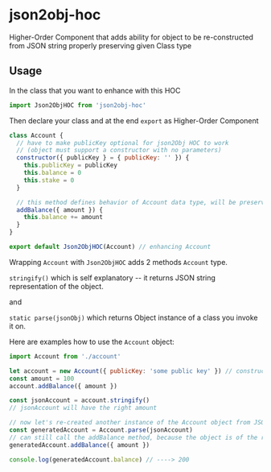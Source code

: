 # json2obj-hoc
Higher-Order Component that adds ability for object to be re-constructed from JSON string properly preserving given Class type

## Usage

In the class that you want to enhance with this HOC
```js
import Json2ObjHOC from 'json2obj-hoc'

```
Then declare your class and at the end ```export``` as Higher-Order Component
```js
class Account {
  // have to make publicKey optional for json2Obj HOC to work
  // (object must support a constructor with no parameters)
  constructor({ publicKey } = { publicKey: '' }) {
    this.publicKey = publicKey
    this.balance = 0
    this.stake = 0
  }

  // this method defines behavior of Account data type, will be preserved after you deserialize the object
  addBalance({ amount }) {
    this.balance += amount
  }
}

export default Json2ObjHOC(Account) // enhancing Account
```
Wrapping ```Account``` with ```Json2ObjHOC``` adds 2 methods ```Account``` type.

```stringify()``` which is self explanatory -- it returns JSON string representation of the object.

and

```static parse(jsonObj)``` which returns Object instance of a class you invoke it on.

Here are examples how to use the ```Account``` object:

```js
import Account from './account'

let account = new Account({ publicKey: 'some public key' }) // constructor with required parameter
const amount = 100
account.addBalance({ amount })

const jsonAccount = account.stringify()
// jsonAccount will have the right amount

// now let's re-created another instance of the Account object from JSON string
const generatedAccount = Account.parse(jsonAccount)
// can still call the addBalance method, because the object is of the right type
generatedAccount.addBalance({ amount })

console.log(generatedAccount.balance) // ----> 200
```
